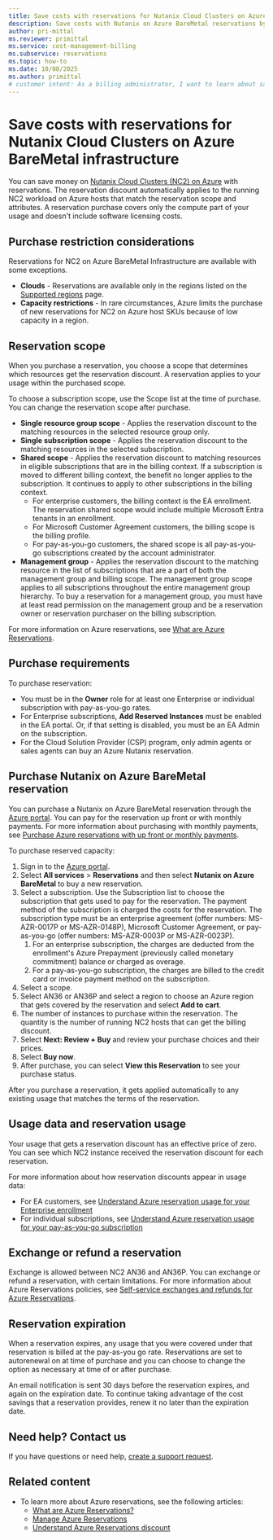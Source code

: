 ```yaml
---
title: Save costs with reservations for Nutanix Cloud Clusters on Azure BareMetal infrastructure
description: Save costs with Nutanix on Azure BareMetal reservations by committing to a reservation for your provisioned throughput units.
author: pri-mittal
ms.reviewer: primittal
ms.service: cost-management-billing
ms.subservice: reservations
ms.topic: how-to
ms.date: 10/08/2025
ms.author: primittal
# customer intent: As a billing administrator, I want to learn about saving costs with Nutanix Cloud Clusters on Azure BareMetal Infrastructure Reservations and buy one.
---
```


# Save costs with reservations for Nutanix Cloud Clusters on Azure BareMetal infrastructure

You can save money on [Nutanix Cloud Clusters (NC2) on Azure](../../baremetal-infrastructure/workloads/nc2-on-azure/available-regions-skus.md) with reservations. The reservation discount automatically applies to the running NC2 workload on Azure hosts that match the reservation scope and attributes. A reservation purchase covers only the compute part of your usage and doesn't include software licensing costs.

## Purchase restriction considerations

Reservations for NC2 on Azure BareMetal Infrastructure are available with some exceptions.

- **Clouds** - Reservations are available only in the regions listed on the [Supported regions](../../baremetal-infrastructure/workloads/nc2-on-azure/available-regions-skus.md#supported-regions) page.
- **Capacity restrictions** - In rare circumstances, Azure limits the purchase of new reservations for NC2 on Azure host SKUs because of low capacity in a region.

## Reservation scope

When you purchase a reservation, you choose a scope that determines which resources get the reservation discount. A reservation applies to your usage within the purchased scope.

To choose a subscription scope, use the Scope list at the time of purchase. You can change the reservation scope after purchase.

- **Single resource group scope** - Applies the reservation discount to the matching resources in the selected resource group only.
- **Single subscription scope** - Applies the reservation discount to the matching resources in the selected subscription.
- **Shared scope** - Applies the reservation discount to matching resources in eligible subscriptions that are in the billing context. If a subscription is moved to different billing context, the benefit no longer applies to the subscription. It continues to apply to other subscriptions in the billing context.
  - For enterprise customers, the billing context is the EA enrollment. The reservation shared scope would include multiple Microsoft Entra tenants in an enrollment.
  - For Microsoft Customer Agreement customers, the billing scope is the billing profile.
  - For pay-as-you-go customers, the shared scope is all pay-as-you-go subscriptions created by the account administrator.
- **Management group** - Applies the reservation discount to the matching resource in the list of subscriptions that are a part of both the management group and billing scope. The management group scope applies to all subscriptions throughout the entire management group hierarchy. To buy a reservation for a management group, you must have at least read permission on the management group and be a reservation owner or reservation purchaser on the billing subscription.

For more information on Azure reservations, see [What are Azure Reservations](save-compute-costs-reservations.md).

## Purchase requirements

To purchase reservation:

- You must be in the **Owner** role for at least one Enterprise or individual subscription with pay-as-you-go rates.
- For Enterprise subscriptions, **Add Reserved Instances** must be enabled in the EA portal. Or, if that setting is disabled, you must be an EA Admin on the subscription.
- For the Cloud Solution Provider (CSP) program, only admin agents or sales agents can buy an Azure Nutanix reservation.

##  Purchase Nutanix on Azure BareMetal reservation

You can purchase a Nutanix on Azure BareMetal reservation through the [Azure portal](https://portal.azure.com/). You can pay for the reservation up front or with monthly payments. For more information about purchasing with monthly payments, see [Purchase Azure reservations with up front or monthly payments](prepare-buy-reservation.md).

To purchase reserved capacity:

1. Sign in to the [Azure portal](https://portal.azure.com/).
2. Select **All services** > **Reservations** and then select **Nutanix on Azure BareMetal** to buy a new reservation.
3. Select a subscription. Use the Subscription list to choose the subscription that gets used to pay for the reservation. The payment method of the subscription is charged the costs for the reservation. The subscription type must be an enterprise agreement (offer numbers: MS-AZR-0017P or MS-AZR-0148P), Microsoft Customer Agreement, or pay-as-you-go (offer numbers: MS-AZR-0003P or MS-AZR-0023P).
    1. For an enterprise subscription, the charges are deducted from the enrollment's Azure Prepayment (previously called monetary commitment) balance or charged as overage.
    2. For a pay-as-you-go subscription, the charges are billed to the credit card or invoice payment method on the subscription.
4. Select a scope.
5. Select AN36 or AN36P and select a region to choose an Azure region that gets covered by the reservation and select **Add to cart**.
6. The number of instances to purchase within the reservation. The quantity is the number of running NC2 hosts that can get the billing discount.
7. Select **Next: Review + Buy** and review your purchase choices and their prices.
8. Select **Buy now**.
9. After purchase, you can select **View this Reservation** to see your purchase status.

After you purchase a reservation, it gets applied automatically to any existing usage that matches the terms of the reservation.

##  Usage data and reservation usage

Your usage that gets a reservation discount has an effective price of zero. You can see which NC2 instance received the reservation discount for each reservation.

For more information about how reservation discounts appear in usage data:

- For EA customers, see [Understand Azure reservation usage for your Enterprise enrollment](understand-reserved-instance-usage-ea.md)
- For individual subscriptions, see [Understand Azure reservation usage for your pay-as-you-go subscription](understand-reserved-instance-usage.md)

## Exchange or refund a reservation

Exchange is allowed between NC2 AN36 and AN36P. You can exchange or refund a reservation, with certain limitations. For more information about Azure Reservations policies, see [Self-service exchanges and refunds for Azure Reservations](exchange-and-refund-azure-reservations.md).

## Reservation expiration

When a reservation expires, any usage that you were covered under that reservation is billed at the pay-as-you go rate. Reservations are set to autorenewal on at time of purchase and you can choose to change the option as necessary at time of or after purchase.

An email notification is sent 30 days before the reservation expires, and again on the expiration date. To continue taking advantage of the cost savings that a reservation provides, renew it no later than the expiration date.

##  Need help? Contact us

If you have questions or need help, [create a support request](https://go.microsoft.com/fwlink/?linkid=2083458).

## Related content

- To learn more about Azure reservations, see the following articles:
  - [What are Azure Reservations?](save-compute-costs-reservations.md)
  - [Manage Azure Reservations](manage-reserved-vm-instance.md)
  - [Understand Azure Reservations discount](understand-reservation-charges.md)
